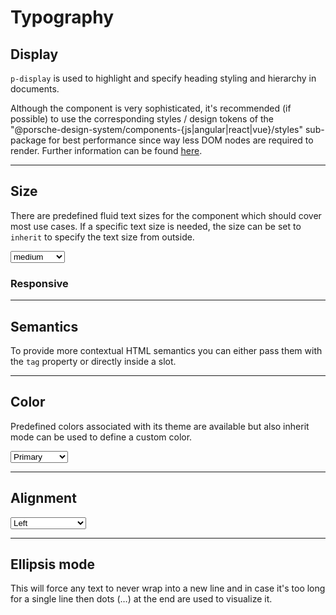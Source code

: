 # Typography

<TableOfContents></TableOfContents>

## Display

`p-display` is used to highlight and specify heading styling and hierarchy in documents.

<p-inline-notification heading="Recommendation" state="success" persistent="true">
  Although the component is very sophisticated, it's recommended (if possible) to use the corresponding styles / design tokens of
the "@porsche-design-system/components-{js|angular|react|vue}/styles" sub-package for best performance since way 
less DOM nodes are required to render. Further information can be found <a href="styles/typography">here</a>.
</p-inline-notification>

---

## Size

There are predefined fluid text sizes for the component which should cover most use cases. If a specific text size is
needed, the size can be set to `inherit` to specify the text size from outside.

<Playground :markup="sizeMarkup" :config="config">
  <select v-model="size" aria-label="Select size">
    <option disabled>Select size</option>
    <option>medium</option>
    <option>large</option>
    <option>inherit</option>
  </select>
</Playground>

### Responsive

<Playground :markup="sizeResponsiveMarkup" :config="config"></Playground>

---

## Semantics

To provide more contextual HTML semantics you can either pass them with the `tag` property or directly inside a slot.

<Playground :markup="semanticsMarkup" :config="config"></Playground>

---

## Color

Predefined colors associated with its theme are available but also inherit mode can be used to define a custom color.

<Playground :markup="colorMarkup" :config="config">
  <select v-model="color" aria-label="Select color">
    <option disabled>Select color</option>
    <option value="primary">Primary</option>
    <option value="inherit">Inherit</option>
  </select>
</Playground>

---

## Alignment

<Playground :markup="alignmentMarkup" :config="config">
  <select v-model="align" aria-label="Select alignment">
    <option disabled>Select alignment</option>
    <option value="left">Left</option>
    <option value="center">Center</option>
    <option value="right">Right</option>
  </select>
</Playground>

---

## Ellipsis mode

This will force any text to never wrap into a new line and in case it's too long for a single line then dots (…) at the
end are used to visualize it.

<Playground :markup="ellipsisMarkup" :config="config"></Playground>

<script lang="ts">
import Vue from 'vue';
import Component from 'vue-class-component';

const sentence = 'The quick brown fox jumps over the lazy dog';

@Component
export default class Code extends Vue {
  config = { themeable: true };

  size = 'large';
  color = 'primary';
  align = 'center';
    
  get sizeMarkup() {
    const style = this.size === 'inherit' ? ' style="font-size: 5rem;"' : '';
    return `<p-display tag="h3" size="${this.size}"${style}>${sentence}</p-display>`;
  }
  
  get sizeResponsiveMarkup() {
    return `<p-display tag="h3" size="{ base: 'medium', l: 'large' }">${sentence}</p-display>`;
  }

  get semanticsMarkup() {
    return `<p-display tag="h3">${sentence}</p-display>
<p-display><h3>${sentence}</h3></p-display>`;
  }

  get colorMarkup() {
    const style = this.color === 'inherit' ? ' style="color: deeppink;"' : '';
    return `<p-display tag="h3" color="${this.color}"${style}>${sentence}</p-display>`;
  }
  
  get alignmentMarkup() {
    return `<p-display tag="h3" align="${this.align}">${sentence}</p-display>`;
  }

  get ellipsisMarkup() {
    return `<p-display tag="h3" ellipsis="true">Lorem ipsum dolor sit amet, consetetur sadipscing elitr, sed diam nonumy eirmod tempor invidunt ut labore et dolore magna aliquyam erat, sed diam voluptua. At vero eos et accusam et justo duo dolores et ea rebum.</p-display>`;
  }
}
</script>
